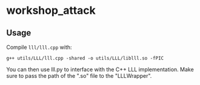 # workshop_attack

## Usage

Compile `lll/lll.cpp` with:

```g++ utils/LLL/lll.cpp -shared -o utils/LLL/liblll.so -fPIC```

You can then use lll.py to interface with the C++ LLL implementation. Make sure to pass the path of
the ".so" file to the "LLLWrapper".
